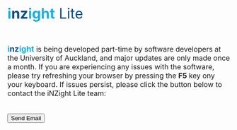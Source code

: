 <font size = "6" color = "18afe3"><b>i<font color = "094b85">nz</font>ight</b>
<font color = "094b85">Lite</font></b></font>

<font size = "3">

<br>

<font size = "4" color = "18afe3"><b>i<font color = "094b85">nz</font>ight</b></font> is being developed part-time by software developers at the University of Auckland, and major updates are only made once a month. If you are experiencing any issues with the software, please try refreshing your browser by pressing the <strong>F5</strong> key ony your keyboard. If issues persist, please click the button below to contact the iNZight Lite team:

<br>

<form action="mailto:cpar137@aucklanduni.ac.nz?Subject=iNZight-Lite%20Feedback" method="post">
<input type="submit" value = "Send Email"></form>

<br>

</font>
